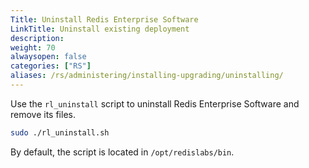 ```yaml
---
Title: Uninstall Redis Enterprise Software
LinkTitle: Uninstall existing deployment
description:
weight: 70
alwaysopen: false
categories: ["RS"]
aliases: /rs/administering/installing-upgrading/uninstalling/
---
```


Use the `rl_uninstall` script to uninstall Redis Enterprise Software and remove its files.

```sh
sudo ./rl_uninstall.sh
```

By default, the script is located in `/opt/redislabs/bin`.
